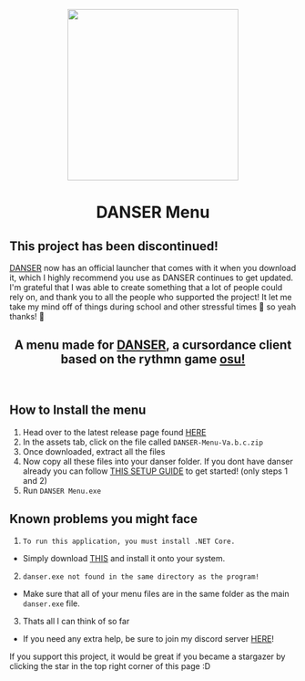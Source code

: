 <p align="center">
  <img width="300" src="https://meloons.xyz/danser/images/menu-icon.png">
  <h1 align="center">DANSER Menu</h1>
</p>

## This project has been discontinued!
[DANSER](https://github.com/Wieku/danser-go) now has an official launcher that comes with it when you download it, which I highly recommend you use as DANSER continues to get updated.\
I'm grateful that I was able to create something that a lot of people could rely on, and thank you to all the people who supported the project! It let me take my mind off of things during school and other stressful times 🤣 so yeah thanks! 🥰

<h2 align="center">A menu made for <a href="https://github.com/Wieku/danser-go">DANSER</a>, a cursordance client based on the rythmn game <a href="https://github.com/ppy/osu">osu!</a></h2>
<br>

## How to Install the menu
1. Head over to the latest release page found [HERE](https://github.com/MelonIs45/dansermenu/releases/latest)
2. In the assets tab, click on the file called `DANSER-Menu-Va.b.c.zip`
3. Once downloaded, extract all the files
4. Now copy all these files into your danser folder. If you dont have danser already you can follow [THIS SETUP GUIDE](https://github.com/Wieku/danser-go/wiki/Setup-Guide) to get started! (only steps 1 and 2)
5. Run `DANSER Menu.exe`

## Known problems you might face
1. `To run this application, you must install .NET Core.`
* Simply download [THIS](https://dotnet.microsoft.com/en-us/download/dotnet/thank-you/sdk-6.0.201-windows-x64-installer) and install it onto your system.
2. `danser.exe not found in the same directory as the program!`
* Make sure that all of your menu files are in the same folder as the main `danser.exe` file.
3. Thats all I can think of so far
* If you need any extra help, be sure to join my discord server [HERE](https://discord.com/invite/XTWRfJfjpc)!

If you support this project, it would be great if you became a stargazer by clicking the star in the top right corner of this page :D
